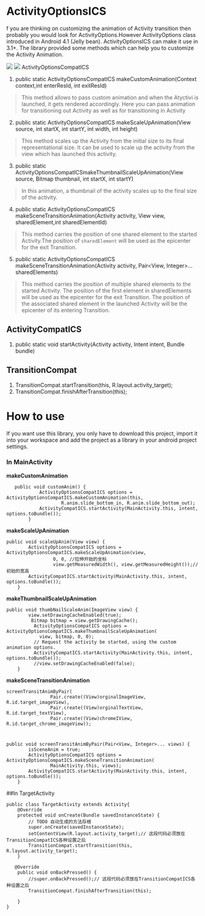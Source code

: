 ActivityOptionsICS
===========
f you are thinking on customizing the animation of Activity transition then probably you would look for ActivityOptions.However ActivityOptions class introduced in Android 4.1 (Jelly bean). ActivityOptionsICS can make it use in 3.1+. The library provided some methods which can help you to customize the Activity Animation.

![](http://images.cnitblog.com/blog/651487/201411/281237244814806.gif)
![](http://images.cnitblog.com/blog/651487/201411/281238364811410.gif)
ActivityOptionsCompatICS


1. public static ActivityOptionsCompatICS makeCustomAnimation(Context context,int enterResId, int exitResId)
>This method allows to pass custom animation and when the Atyctivi is launched, it gets rendered accordingly. Here you can pass animation for transitioning out Activity as well as for transitioning in Activity   

2. public static ActivityOptionsCompatICS makeScaleUpAnimation(View source, int startX, int startY, int width, int height)  
>This method scales up the Activity from the initial size to its final representational size. It can be used to scale up the activity from the view which has launched this activity.  

3. public static ActivityOptionsCompatICSmakeThumbnailScaleUpAnimation(View source, Bitmap thumbnail, int startX, int startY)   
>In this animation, a thumbnail of the activity scales up to the final size of the activity.  

4. public static ActivityOptionsCompatICS makeSceneTransitionAnimation(Activity activity, View view, sharedElement,int sharedElementId)
>This method carries the position of one shared element to the started Activity.The position of <code>sharedElement</code> will be used as the epicenter for the exit Transition. 

5. public static ActivityOptionsCompatICS makeSceneTransitionAnimation(Activity activity, Pair<View, Integer>... sharedElements)
>This method carries the position of multiple shared elements to the started Activity. The position of the first element in sharedElements will be used as the epicenter for the exit Transition. The position of the associated shared element in the launched Activity will be the epicenter of its entering Transition.

ActivityCompatICS
----
1. public static void startActivity(Activity activity, Intent intent, Bundle bundle) 

TransitionCompat
----
1. TransitionCompat.startTransition(this, R.layout.activity_target);
2. TransitionCompat.finishAfterTransition(this);

 		


# How to use
	
If you want use this library, you only have to download this project, import it into your workspace and add the project as a library in your android project settings.

### In MainActivity  


 **makeCustomAnimation** 
 
       public void customAnim() {
        		ActivityOptionsCompatICS options = ActivityOptionsCompatICS.makeCustomAnimation(this,
        				R.anim.slide_bottom_in, R.anim.slide_bottom_out);
        		ActivityCompatICS.startActivity(MainActivity.this, intent, options.toBundle());
        	}
**makeScaleUpAnimation**  

    public void scaleUpAnim(View view) {
    		ActivityOptionsCompatICS options = ActivityOptionsCompatICS.makeScaleUpAnimation(view,
    				 0, 0, //拉伸开始的坐标
    	             view.getMeasuredWidth(), view.getMeasuredHeight());//初始的宽高
    		ActivityCompatICS.startActivity(MainActivity.this, intent, options.toBundle());
    	}
	
**makeThumbnailScaleUpAnimation**  

    public void thumbNailScaleAnim(ImageView view) {
    		view.setDrawingCacheEnabled(true);
    		 Bitmap bitmap = view.getDrawingCache();
    		  ActivityOptionsCompatICS options = ActivityOptionsCompatICS.makeThumbnailScaleUpAnimation(
    		    view, bitmap, 0, 0);
    		  // Request the activity be started, using the custom animation options.
    		  ActivityCompatICS.startActivity(MainActivity.this, intent, options.toBundle());
    		  //view.setDrawingCacheEnabled(false);
    	}
	
**makeSceneTransitionAnimation**

    screenTransitAnimByPair(
					Pair.create((View)orginalImageView, R.id.target_imageView),
					Pair.create((View)orginalTextView, R.id.target_textView),
					Pair.create((View)chromeIView, R.id.target_chrome_imageView));   
# 
    public void screenTransitAnimByPair(Pair<View, Integer>... views) {
    		isSceneAnim = true;
    		ActivityOptionsCompatICS options = ActivityOptionsCompatICS.makeSceneTransitionAnimation(
    				MainActivity.this, views);
    		ActivityCompatICS.startActivity(MainActivity.this, intent, options.toBundle());
    	}
  
  
##In TargetActivity


    public class TargetActivity extends Activity{
        @Override
        protected void onCreate(Bundle savedInstanceState) {
            // TODO 自动生成的方法存根
            super.onCreate(savedInstanceState);
            setContentView(R.layout.activity_target);// 这段代码必须放在TransitionCompatICS各种设置之后
            TransitionCompat.startTransition(this, R.layout.activity_target);
        }
        
       @Override
        public void onBackPressed() {
            //super.onBackPressed();// 这段代码必须放在TransitionCompatICS各种设置之后
            TransitionCompat.finishAfterTransition(this);
            
        }
    }